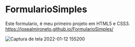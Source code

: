 # FormularioSimples
Este formulario, é meu primeiro projeto em HTML5 e CSS3.
https://josealmironeto.github.io/FormularioSimples/


![Captura de tela 2022-01-12 155200](https://user-images.githubusercontent.com/97368866/149203975-cf43a23d-79b3-4242-a343-0049829f63ad.png)

